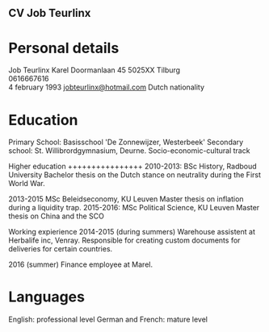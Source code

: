 CV Job Teurlinx  
---------------
Personal details  
================
Job Teurlinx 
Karel Doormanlaan 45 
5025XX Tilburg  
0616667616  
4 february 1993
jobteurlinx@hotmail.com
Dutch nationality

Education
=========
Primary School:   Basisschool 'De Zonnewijzer, Westerbeek'
Secondary school: St. Willibrordgymnasium, Deurne. 
Socio-economic-cultural track

Higher education
++++++++++++++++
2010-2013: BSc History, Radboud University
Bachelor thesis on the Dutch stance on neutrality during the First World War. 

2013-2015 MSc Beleidseconomy, KU Leuven
Master thesis on inflation during a liquidity trap.
2015-2016: MSc Political Science, KU Leuven
Master thesis on China and the SCO

Working expierience
2014-2015 (during summers)
Warehouse assistent at Herbalife inc, Venray. 
Responsible for creating custom documents for deliveries for certain countries.

2016 (summer)
Finance employee at Marel. 

Languages
=========
English: professional level
German and French: mature level



